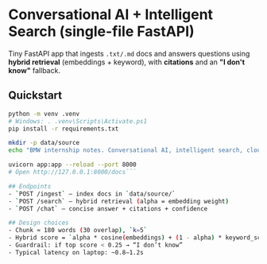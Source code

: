 # Conversational AI + Intelligent Search (single-file FastAPI)

Tiny FastAPI app that ingests `.txt/.md` docs and answers questions using **hybrid retrieval** (embeddings + keyword), with **citations** and an **"I don't know"** fallback.

## Quickstart
```bash
python -m venv .venv
# Windows: . .venv\Scripts\Activate.ps1
pip install -r requirements.txt

mkdir -p data/source
echo "BMW internship notes. Conversational AI, intelligent search, cloud, APIs, data governance." > data/source/notes.txt

uvicorn app:app --reload --port 8000
# Open http://127.0.0.1:8000/docs```

## Endpoints
- `POST /ingest` — index docs in `data/source/`
- `POST /search` — hybrid retrieval (alpha = embedding weight)
- `POST /chat` — concise answer + citations + confidence

## Design choices
- Chunk ≈ 180 words (30 overlap), `k=5`
- Hybrid score = `alpha * cosine(embeddings) + (1 - alpha) * keyword_score`
- Guardrail: if top score < 0.25 → “I don’t know”
- Typical latency on laptop: ~0.8–1.2s
